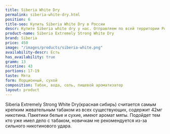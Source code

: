 ```yaml
---
title: Siberia White Dry
permalink: siberia-white-dry.html
position: 6
title-seo: Купить Siberia White Dry в России
descr: Купите Siberia white dry у нас. Отправляем по всей территории России
product-name: Siberia Extremely Strong White Dry
brand: Siberia
price: 450
image: "/images/products/siberia-white.png"
availability-descr: Есть
has_availability: true
gramm: 13
nicotine: 43
portions: 17-19
taste: Мята
form: Порционный, сухой
composition: Табак, вода, соль, пищевой ароматизатор
layout: product
---
```


Siberia Extremely Strong White Dry(красная сибирь) считается самым крепким жевательным табаком из всех существующих, содержит 42мг никотина.
Пакетики белые и сухие, имеют аромат мяты. 
Подойдет тем кто уже имел дело с табаком, новичкам не рекомендуется из-за сильного никотинового удара.